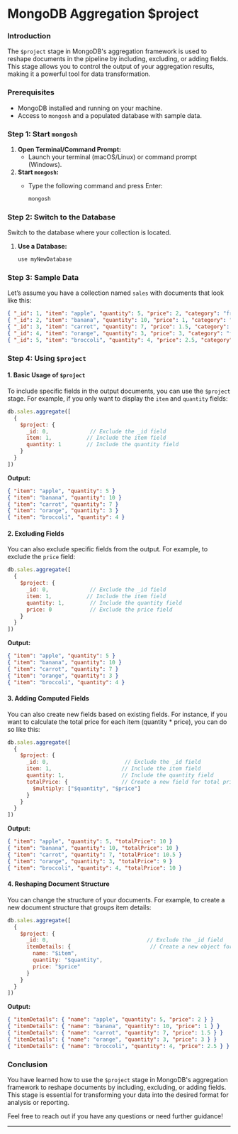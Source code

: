 # MongoDB Aggregation $project

### Introduction

The `$project` stage in MongoDB's aggregation framework is used to reshape documents in the pipeline by including, excluding, or adding fields. This stage allows you to control the output of your aggregation results, making it a powerful tool for data transformation.

### Prerequisites

* MongoDB installed and running on your machine.
* Access to `mongosh` and a populated database with sample data.

### Step 1: Start `mongosh`

1. **Open Terminal/Command Prompt:**
   * Launch your terminal (macOS/Linux) or command prompt (Windows).
2. **Start `mongosh`:**
   *   Type the following command and press Enter:

       ```bash
       mongosh
       ```

### Step 2: Switch to the Database

Switch to the database where your collection is located.

1.  **Use a Database:**

    ```javascript
    use myNewDatabase
    ```

### Step 3: Sample Data

Let’s assume you have a collection named `sales` with documents that look like this:

```json
{ "_id": 1, "item": "apple", "quantity": 5, "price": 2, "category": "fruit" }
{ "_id": 2, "item": "banana", "quantity": 10, "price": 1, "category": "fruit" }
{ "_id": 3, "item": "carrot", "quantity": 7, "price": 1.5, "category": "vegetable" }
{ "_id": 4, "item": "orange", "quantity": 3, "price": 3, "category": "fruit" }
{ "_id": 5, "item": "broccoli", "quantity": 4, "price": 2.5, "category": "vegetable" }
```

### Step 4: Using `$project`

#### 1. Basic Usage of `$project`

To include specific fields in the output documents, you can use the `$project` stage. For example, if you only want to display the `item` and `quantity` fields:

```javascript
db.sales.aggregate([
  {
    $project: {
      _id: 0,             // Exclude the _id field
      item: 1,           // Include the item field
      quantity: 1        // Include the quantity field
    }
  }
])
```

**Output:**

```json
{ "item": "apple", "quantity": 5 }
{ "item": "banana", "quantity": 10 }
{ "item": "carrot", "quantity": 7 }
{ "item": "orange", "quantity": 3 }
{ "item": "broccoli", "quantity": 4 }
```

#### 2. Excluding Fields

You can also exclude specific fields from the output. For example, to exclude the `price` field:

```javascript
db.sales.aggregate([
  {
    $project: {
      _id: 0,             // Exclude the _id field
      item: 1,           // Include the item field
      quantity: 1,        // Include the quantity field
      price: 0            // Exclude the price field
    }
  }
])
```

**Output:**

```json
{ "item": "apple", "quantity": 5 }
{ "item": "banana", "quantity": 10 }
{ "item": "carrot", "quantity": 7 }
{ "item": "orange", "quantity": 3 }
{ "item": "broccoli", "quantity": 4 }
```

#### 3. Adding Computed Fields

You can also create new fields based on existing fields. For instance, if you want to calculate the total price for each item (quantity \* price), you can do so like this:

```javascript
db.sales.aggregate([
  {
    $project: {
      _id: 0,                        // Exclude the _id field
      item: 1,                      // Include the item field
      quantity: 1,                  // Include the quantity field
      totalPrice: {                 // Create a new field for total price
        $multiply: ["$quantity", "$price"]
      }
    }
  }
])
```

**Output:**

```json
{ "item": "apple", "quantity": 5, "totalPrice": 10 }
{ "item": "banana", "quantity": 10, "totalPrice": 10 }
{ "item": "carrot", "quantity": 7, "totalPrice": 10.5 }
{ "item": "orange", "quantity": 3, "totalPrice": 9 }
{ "item": "broccoli", "quantity": 4, "totalPrice": 10 }
```

#### 4. Reshaping Document Structure

You can change the structure of your documents. For example, to create a new document structure that groups item details:

```javascript
db.sales.aggregate([
  {
    $project: {
      _id: 0,                               // Exclude the _id field
      itemDetails: {                         // Create a new object for item details
        name: "$item",
        quantity: "$quantity",
        price: "$price"
      }
    }
  }
])
```

**Output:**

```json
{ "itemDetails": { "name": "apple", "quantity": 5, "price": 2 } }
{ "itemDetails": { "name": "banana", "quantity": 10, "price": 1 } }
{ "itemDetails": { "name": "carrot", "quantity": 7, "price": 1.5 } }
{ "itemDetails": { "name": "orange", "quantity": 3, "price": 3 } }
{ "itemDetails": { "name": "broccoli", "quantity": 4, "price": 2.5 } }
```

### Conclusion

You have learned how to use the `$project` stage in MongoDB's aggregation framework to reshape documents by including, excluding, or adding fields. This stage is essential for transforming your data into the desired format for analysis or reporting.

Feel free to reach out if you have any questions or need further guidance!

***

